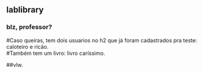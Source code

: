 ## lablibrary

### blz, professor?
#Caso queiras, tem dois usuarios no h2 que já foram cadastrados pra teste: caloteiro e ricão.  
#Também tem um livro: livro caríssimo.

##vlw.
